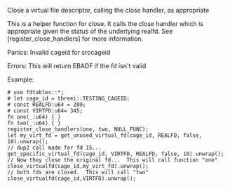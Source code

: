 Close a virtual file descriptor, calling the close handler, as appropriate

This is a helper function for close.  It calls the close handler which
is appropriate given the status of the underlying realfd.  See
[register_close_handlers] for more information.

Panics:
    Invalid cageid for srccageid

Errors:
    This will return EBADF if the fd isn't valid

Example:
```
# use fdtables::*;
# let cage_id = threei::TESTING_CAGEID;
# const REALFD:u64 = 209;
# const VIRTFD:u64= 345;
fn one(_:u64) { }
fn two(_:u64) { }
register_close_handlers(one, two, NULL_FUNC);
let my_virt_fd = get_unused_virtual_fd(cage_id, REALFD, false, 10).unwrap();
// dup2 call made for fd 15...
get_specific_virtual_fd(cage_id, VIRTFD, REALFD, false, 10).unwrap();
// Now they close the original fd...  This will call function "one"
close_virtualfd(cage_id,my_virt_fd).unwrap();
// both fds are closed.  This will call "two"
close_virtualfd(cage_id,VIRTFD).unwrap();
```
